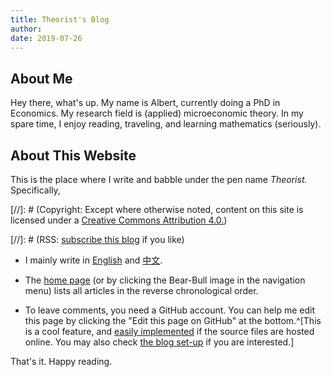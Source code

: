 ```yaml
---
title: Theorist's Blog
author:
date: 2019-07-26
---
```


## About Me

Hey there, what's up. My name is Albert, currently doing a PhD in Economics. My research field is (applied) microeconomic theory. In my spare time, I enjoy reading, traveling, and learning mathematics (seriously).  

## About This Website

This is the place where I write and babble under the pen name _Theorist._ Specifically,

[//]: # (Copyright: Except where otherwise noted, content on this site is licensed under a [Creative Commons Attribution 4.0.](https://creativecommons.org/licenses/by-nc-nd/4.0/))

[//]: # (RSS: [subscribe this blog](/index.xml) if you like)

- I mainly write in [English](/en/) and [中文](/cn/).

- The [home page](/) (or by clicking the Bear-Bull image in the navigation menu) lists all articles in the reverse chronological order. 

- To leave comments, you need a GitHub account. You can help me edit this page by clicking the "Edit this page on GitHub" at the bottom.^[This is a cool feature, and [easily implemented](https://github.com/yihui/hugo-xmin/pull/6) if the source files are hosted online. You may also check [the blog set-up](/en/blog-setup/) if you are interested.]   

That's it. Happy reading. 
